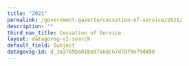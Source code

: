```yaml
---
title: "2021"
permalink: /government-gazette/cessation-of-service/2021/
description: ""
third_nav_title: Cessation of Service
layout: datagovsg-v2-search
default_field: Subject
datagovsg-id: d_3a3769ba01ba97a6dc67d7df9e79d490
---
```


